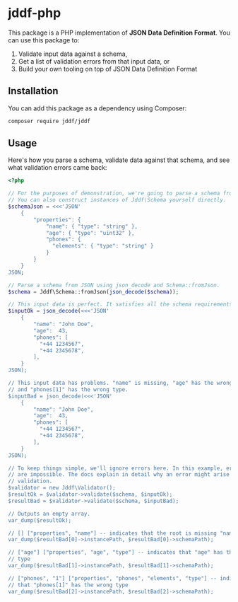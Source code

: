 # jddf-php

This package is a PHP implementation of **JSON Data Definition Format**. You can
use this package to:

1. Validate input data against a schema,
2. Get a list of validation errors from that input data, or
3. Build your own tooling on top of JSON Data Definition Format

## Installation

You can add this package as a dependency using Composer:

```bash
composer require jddf/jddf
```

## Usage

Here's how you parse a schema, validate data against that schema, and see what
validation errors came back:

```php
<?php

// For the purposes of demonstration, we're going to parse a schema from JSON.
// You can also construct instances of Jddf\Schema yourself directly.
$schemaJson = <<<'JSON'
    {
        "properties": {
            "name": { "type": "string" },
            "age": { "type": "uint32" },
            "phones": {
              "elements": { "type": "string" }
            }
        }
    }
JSON;

// Parse a schema from JSON using json_decode and Schema::fromJson.
$schema = Jddf\Schema::fromJson(json_decode($schema));

// This input data is perfect. It satisfies all the schema requirements.
$inputOk = json_decode(<<<'JSON'
    {
        "name": "John Doe",
        "age":  43,
        "phones": [
          "+44 1234567",
          "+44 2345678",
        ],
    }
JSON);

// This input data has problems. "name" is missing, "age" has the wrong type,
// and "phones[1]" has the wrong type.
$inputBad = json_decode(<<<'JSON'
    {
        "name": "John Doe",
        "age":  43,
        "phones": [
          "+44 1234567",
          "+44 2345678",
        ],
    }
JSON);

// To keep things simple, we'll ignore errors here. In this example, errors
// are impossible. The docs explain in detail why an error might arise from
// validation.
$validator = new Jddf\Validator();
$resultOk = $validator->validate($schema, $inputOk);
$resultBad = $validator->validate($schema, $inputBad);

// Outputs an empty array.
var_dump($resultOk);

// [] ["properties", "name"] -- indicates that the root is missing "name"
var_dump($resultBad[0]->instancePath, $resultBad[0]->schemaPath);

// ["age"] ["properties", "age", "type"] -- indicates that "age" has the wrong
// type
var_dump($resultBad[1]->instancePath, $resultBad[1]->schemaPath);

// ["phones", "1"] ["properties", "phones", "elements", "type"] -- indicates
// that "phones[1]" has the wrong type
var_dump($resultBad[2]->instancePath, $resultBad[2]->schemaPath);
```
